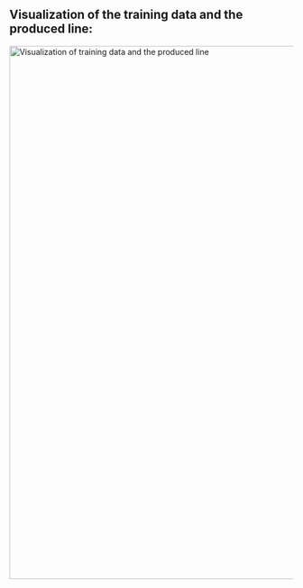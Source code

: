 ## Visualization of the training data and the produced line:
<img width="946" alt="Visualization of training data and the produced line" src="https://github.com/user-attachments/assets/34eeb603-d809-4328-bffc-1c291e59c046" />
